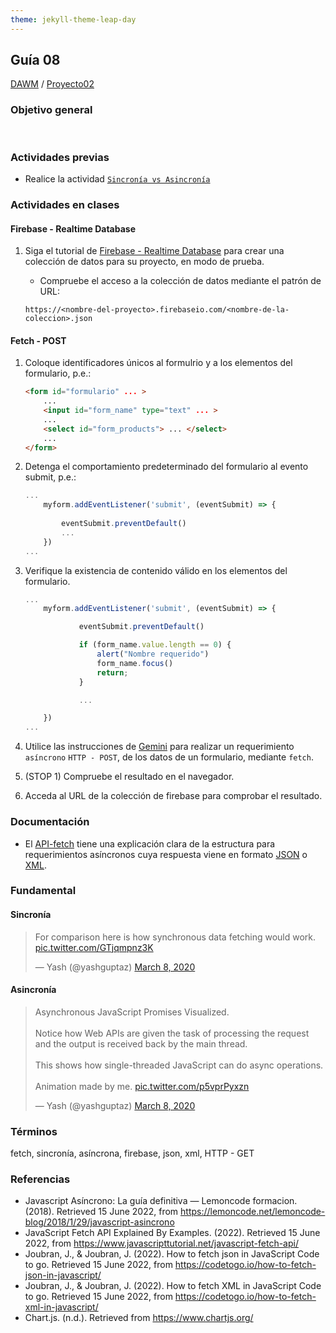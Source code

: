 ```yaml
---
theme: jekyll-theme-leap-day
---
```


## Guía 08

[DAWM](/DAWM/) / [Proyecto02](/DAWM/proyectos/2024/proyecto02)

<link href="styles/mystyle.css" rel="stylesheet" />

### Objetivo general

<pre class="objective">

</pre>

### Actividades previas

* Realice la actividad [`Sincronía vs Asincronía`](/DAWM/enclases/syncasync) 

### Actividades en clases

#### Firebase - Realtime Database

1. Siga el tutorial de [Firebase - Realtime Database](/DAWM/tutoriales/firebase_realtime_database) para crear una colección de datos para su proyecto, en modo de prueba. 
	+ Compruebe el acceso a la colección de datos mediante el patrón de URL:

	```
	https://<nombre-del-proyecto>.firebaseio.com/<nombre-de-la-coleccion>.json
	```

#### Fetch - POST

1. Coloque identificadores únicos al formulrio y a los elementos del formulario, p.e.:

	```html
	<form id="formulario" ... >
		...
		<input id="form_name" type="text" ... >
		...
		<select id="form_products"> ... </select>
		...
	</form>	
	```

2. Detenga el comportamiento predeterminado del formulario al evento submit, p.e.:

	```javascript
	...
		myform.addEventListener('submit', (eventSubmit) => {
			
			eventSubmit.preventDefault() 
			...
		})
	...
	```

3. Verifique la existencia de contenido válido en los elementos del formulario.  

	```javascript
	...
		myform.addEventListener('submit', (eventSubmit) => {

		        eventSubmit.preventDefault()

		        if (form_name.value.length == 0) {
		            alert("Nombre requerido")
		            form_name.focus()
		            return;
		        }

		        ...

		})
	...
	```

4. Utilice las instrucciones de [Gemini](gemini/guia08-gemini01.pdf) para realizar un requerimiento `asíncrono` `HTTP - POST`, de los datos de un formulario, mediante `fetch`.
5. (STOP 1) Compruebe el resultado en el navegador.
6. Acceda al URL de la colección de firebase para comprobar el resultado.


### Documentación

* El [API-fetch](https://www.javascripttutorial.net/web-apis/javascript-fetch-api/) tiene una explicación clara de la estructura para requerimientos asíncronos cuya respuesta viene en formato [JSON](https://codetogo.io/how-to-fetch-json-in-javascript/) o [XML](https://codetogo.io/how-to-fetch-xml-in-javascript/).

### Fundamental

#### Sincronía

<blockquote class="twitter-tweet"><p lang="en" dir="ltr">For comparison here is how synchronous data fetching would work. <a href="https://t.co/GTjqmpnz3K">pic.twitter.com/GTjqmpnz3K</a></p>&mdash; Yash (@yashguptaz) <a href="https://twitter.com/yashguptaz/status/1236594518054469632?ref_src=twsrc%5Etfw">March 8, 2020</a></blockquote> <script async src="https://platform.twitter.com/widgets.js" charset="utf-8"></script>

#### Asincronía

<blockquote class="twitter-tweet"><p lang="en" dir="ltr">Asynchronous JavaScript Promises Visualized.<br><br>Notice how Web APIs are given the task of processing the request and the output is received back by the main thread.<br><br>This shows how single-threaded JavaScript can do async operations.<br><br>Animation made by me. <a href="https://t.co/p5vprPyxzn">pic.twitter.com/p5vprPyxzn</a></p>&mdash; Yash (@yashguptaz) <a href="https://twitter.com/yashguptaz/status/1236586576722812928?ref_src=twsrc%5Etfw">March 8, 2020</a></blockquote> <script async src="https://platform.twitter.com/widgets.js" charset="utf-8"></script>

### Términos

fetch, sincronía, asíncrona, firebase, json, xml, HTTP - GET

### Referencias

* Javascript Asíncrono: La guía definitiva — Lemoncode formacion. (2018). Retrieved 15 June 2022, from https://lemoncode.net/lemoncode-blog/2018/1/29/javascript-asincrono
* JavaScript Fetch API Explained By Examples. (2022). Retrieved 15 June 2022, from https://www.javascripttutorial.net/javascript-fetch-api/
* Joubran, J., & Joubran, J. (2022). How to fetch json in JavaScript Code to go. Retrieved 15 June 2022, from https://codetogo.io/how-to-fetch-json-in-javascript/
* Joubran, J., & Joubran, J. (2022). How to fetch XML in JavaScript Code to go. Retrieved 15 June 2022, from https://codetogo.io/how-to-fetch-xml-in-javascript/
* Chart.js. (n.d.). Retrieved from https://www.chartjs.org/
